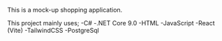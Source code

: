 This is a mock-up shopping application.

This project mainly uses;
-C#
-.NET Core 9.0
-HTML
-JavaScript
-React (Vite)
-TailwindCSS
-PostgreSql
